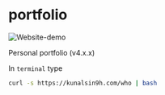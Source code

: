 # portfolio

![Website-demo](https://kunalsin9h.com/demo.png)

Personal portfolio (v4.x.x)

In `terminal` type

```bash
curl -s https://kunalsin9h.com/who | bash
```
